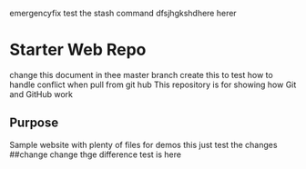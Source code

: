 emergencyfix
test the stash command
dfsjhgkshdhere herer 
# Starter Web Repo
change this document in thee master branch
create this to test how to handle conflict when pull from git hub
This repository is for showing how Git and GitHub work

## Purpose

Sample website with plenty of files for demos
this just test the changes
##change change
thge difference test is here  